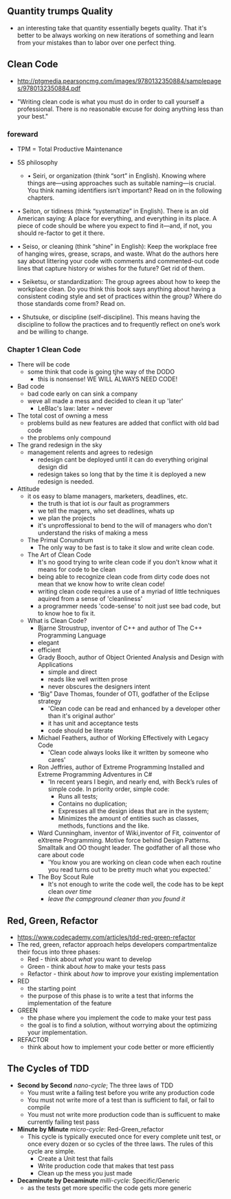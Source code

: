## Quantity trumps Quality
- an interesting take that quantity essentially begets quality. That it's better to be always working on new iterations of something and learn from your mistakes than to labor over one perfect thing.

## Clean Code
- http://ptgmedia.pearsoncmg.com/images/9780132350884/samplepages/9780132350884.pdf

- "Writing clean code is what you must do in order to call yourself a professional.
There is no reasonable excuse for doing anything less than your best."

### foreward
- TPM = Total Productive Maintenance

- 5S philosophy
    - • Seiri, or organization (think “sort” in English). Knowing where things are—using
approaches such as suitable naming—is crucial. You think naming identifiers isn’t
important? Read on in the following chapters.

- • Seiton, or tidiness (think “systematize” in English). There is an old American saying:
A place for everything, and everything in its place. A piece of code should be where
you expect to find it—and, if not, you should re-factor to get it there.

- • Seiso, or cleaning (think “shine” in English): Keep the workplace free of hanging
wires, grease, scraps, and waste. What do the authors here say about littering your
code with comments and commented-out code lines that capture history or wishes for
the future? Get rid of them.

- • Seiketsu, or standardization: The group agrees about how to keep the workplace clean.
Do you think this book says anything about having a consistent coding style and set of
practices within the group? Where do those standards come from? Read on.

- • Shutsuke, or discipline (self-discipline). This means having the discipline to follow the
practices and to frequently reflect on one’s work and be willing to change.

### Chapter 1 Clean Code
 - There will be code
    - some think that code is going tjhe way of the DODO
        - this is nonsense! WE WILL ALWAYS NEED CODE!
- Bad code
    - bad code early on can sink a company
    - weve all made a mess and decided to clean it up 'later'
        - LeBlac's law: later = never
- The total cost of owning a mess
    - problems build as new features are added that conflict with old bad code
    - the problems only compound
- The grand redesign in the sky
    - management relents and agrees to redesign
        - redesign cant be deployed until it can do everything original design did
        - redesign takes so long that by the time it is deployed a new redesign is needed.
- Attitude
    - it os easy to blame managers, marketers, deadlines, etc.
        - the truth is that iot is *our* fault as programmers
        - we tell the magers, who set deadlines, whats up
        - we plan the projects
        - it's unproffessional to bend to the will of managers who don't understand the risks of making a mess
    - The Primal Conundrum
        - The only way to be fast is to take it slow and write clean code.
    - The Art of Clean Code
        - It's no good trying to write clean code if you don't know what it means for code to be clean
        -  being able to recognize clean code
        from dirty code does not mean that we know how to write clean code!
        - writing clean code requires a use of a myriad of little techniques aquired from a sense of 'cleanliness'
        - a programmer needs 'code-sense' to noit just see bad code, but to know hoe to fix it.
    - What is Clean Code?
        - Bjarne Stroustrup, inventor of C++
        and author of The C++ Programming Language
        - elegant
        - efficient
        - Grady Booch, author of Object Oriented Analysis and Design with Applications
            - simple and direct
            - reads like well written prose
            - never obscures the designers intent
        - “Big” Dave Thomas, founder of OTI, godfather of the Eclipse strategy 
            - 'Clean code can be read and enhanced by a developer other than it's original author'
            - it has unit and acceptance tests
            - code should be literate
        - Michael Feathers, author of Working Effectively with Legacy Code
            - 'Clean code always looks like it written by someone who cares'
        - Ron Jeffries, author of Extreme Programming Installed and Extreme Programming Adventures in C#
            - 'In recent years I begin, and nearly end, with Beck’s rules of simple code. In priority order, simple code:
                - Runs all tests;
                - Contains no duplication;
                - Expresses all the design ideas that are in the system;
                - Minimizes the amount of entities such as classes, methods, functions and the like.
        - Ward Cunningham, inventor of Wiki,inventor of Fit, coinventor of eXtreme Programming. Motive force behind Design Patterns. Smalltalk and OO thought leader. The godfather of all those who care about code
            - 'You know you are working on clean code when each routine you read turns out to be pretty much what you expected.'
        - The Boy Scout Rule
            - It's not enough to write the code well, the code has to be kept clean *over time*
            - *leave the campground cleaner than you found it*

## Red, Green, Refactor
- https://www.codecademy.com/articles/tdd-red-green-refactor
- The red, green, refactor approach helps developers compartmentalize their focus into three phases:
    - Red - think about *what* you want to develop
    - Green - think about *how* to make your tests pass
    - Refactor - think about *how* to improve your existing implementation
- RED
    - the starting point
    - the purpose of this phase is to write a test that informs the implementation of the feature
- GREEN
    - the phase where you implement the code to make your test pass
    - the goal is to find a solution, without worrying about the optimizing your implementation.
- REFACTOR
    - think about how to implement your code better or more efficiently
    
## The Cycles of TDD
- **Second by Second** _nano-cycle_; The three laws of TDD
    - You must write a failing test before you write any production code
    - You must not write more of a test than is sufficient to fail, or fail to compile
    - You must not write more production code than is sufficuent to make currently failing test pass
- **Minute by Minute** _micro-cycle_: Red-Green_refactor
    - This cycle is typically executed once for every complete unit test, or once every dozen or so cycles of the three laws. The rules of this cycle are simple.
        - Create a Unit test that fails
        - Write production code that makes that test pass
        - Clean up the mess you just made
- **Decaminute by Decaminute** _milli-cycle_: Specific/Generic
    - as the tests get more specific the code gets more generic
    









